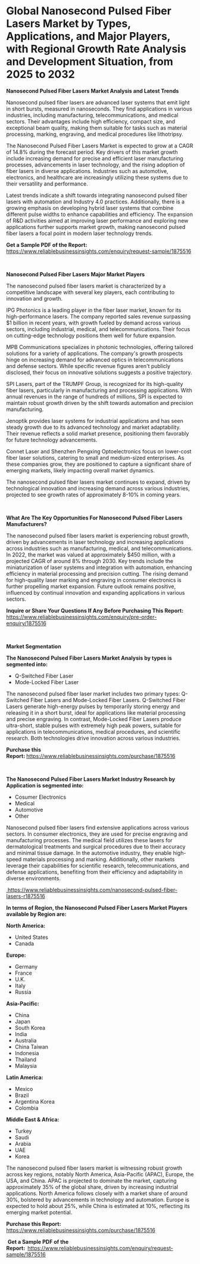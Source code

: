 <p><h1>Global Nanosecond Pulsed Fiber Lasers Market by Types, Applications, and Major Players, with Regional Growth Rate Analysis and Development Situation, from 2025 to 2032</h1></p><p><strong>Nanosecond Pulsed Fiber Lasers Market Analysis and Latest Trends</strong></p>
<p><p>Nanosecond pulsed fiber lasers are advanced laser systems that emit light in short bursts, measured in nanoseconds. They find applications in various industries, including manufacturing, telecommunications, and medical sectors. Their advantages include high efficiency, compact size, and exceptional beam quality, making them suitable for tasks such as material processing, marking, engraving, and medical procedures like lithotripsy.</p><p>The Nanosecond Pulsed Fiber Lasers Market is expected to grow at a CAGR of 14.8% during the forecast period. Key drivers of this market growth include increasing demand for precise and efficient laser manufacturing processes, advancements in laser technology, and the rising adoption of fiber lasers in diverse applications. Industries such as automotive, electronics, and healthcare are increasingly utilizing these systems due to their versatility and performance.</p><p>Latest trends indicate a shift towards integrating nanosecond pulsed fiber lasers with automation and Industry 4.0 practices. Additionally, there is a growing emphasis on developing hybrid laser systems that combine different pulse widths to enhance capabilities and efficiency. The expansion of R&D activities aimed at improving laser performance and exploring new applications further supports market growth, making nanosecond pulsed fiber lasers a focal point in modern laser technology trends.</p></p>
<p><strong>Get a Sample PDF of the Report:&nbsp;</strong> <a href="https://www.reliablebusinessinsights.com/enquiry/request-sample/1875516?utm_campaign=3046&utm_medium=2&utm_source=Github&utm_content=ia&utm_term=12042025&utm_id=nanosecond-pulsed-fiber-lasers">https://www.reliablebusinessinsights.com/enquiry/request-sample/1875516</a></p>
<p>&nbsp;</p>
<p><strong>Nanosecond Pulsed Fiber Lasers Major Market Players</strong></p>
<p><p>The nanosecond pulsed fiber lasers market is characterized by a competitive landscape with several key players, each contributing to innovation and growth. </p><p>IPG Photonics is a leading player in the fiber laser market, known for its high-performance lasers. The company reported sales revenue surpassing $1 billion in recent years, with growth fueled by demand across various sectors, including industrial, medical, and telecommunications. Their focus on cutting-edge technology positions them well for future expansion.</p><p>MPB Communications specializes in photonic technologies, offering tailored solutions for a variety of applications. The company's growth prospects hinge on increasing demand for advanced optics in telecommunications and defense sectors. While specific revenue figures aren't publicly disclosed, their focus on innovative solutions suggests a positive trajectory.</p><p>SPI Lasers, part of the TRUMPF Group, is recognized for its high-quality fiber lasers, particularly in manufacturing and processing applications. With annual revenues in the range of hundreds of millions, SPI is expected to maintain robust growth driven by the shift towards automation and precision manufacturing.</p><p>Jenoptik provides laser systems for industrial applications and has seen steady growth due to its advanced technology and market adaptability. Their revenue reflects a solid market presence, positioning them favorably for future technology advancements.</p><p>Connet Laser and Shenzhen Pengxing Optoelectronics focus on lower-cost fiber laser solutions, catering to small and medium-sized enterprises. As these companies grow, they are positioned to capture a significant share of emerging markets, likely impacting overall market dynamics.</p><p>The nanosecond pulsed fiber lasers market continues to expand, driven by technological innovation and increasing demand across various industries, projected to see growth rates of approximately 8-10% in coming years.</p></p>
<p>&nbsp;</p>
<p><strong>What Are The Key Opportunities For Nanosecond Pulsed Fiber Lasers Manufacturers?</strong></p>
<p><p>The nanosecond pulsed fiber lasers market is experiencing robust growth, driven by advancements in laser technology and increasing applications across industries such as manufacturing, medical, and telecommunications. In 2022, the market was valued at approximately $450 million, with a projected CAGR of around 8% through 2030. Key trends include the miniaturization of laser systems and integration with automation, enhancing efficiency in material processing and precision cutting. The rising demand for high-quality laser marking and engraving in consumer electronics is further propelling market expansion. Future outlook remains positive, influenced by continual innovation and expanding applications in various sectors.</p></p>
<p><strong>Inquire or Share Your Questions If Any Before Purchasing This Report:</strong> <a href="https://www.reliablebusinessinsights.com/enquiry/pre-order-enquiry/1875516?utm_campaign=3046&utm_medium=2&utm_source=Github&utm_content=ia&utm_term=12042025&utm_id=nanosecond-pulsed-fiber-lasers">https://www.reliablebusinessinsights.com/enquiry/pre-order-enquiry/1875516</a></p>
<p>&nbsp;</p>
<p><strong>Market Segmentation</strong></p>
<p><strong>The Nanosecond Pulsed Fiber Lasers Market Analysis by types is segmented into:</strong></p>
<p><ul><li>Q-Switched Fiber Laser</li><li>Mode-Locked Fiber Laser</li></ul></p>
<p><p>The nanosecond pulsed fiber laser market includes two primary types: Q-Switched Fiber Lasers and Mode-Locked Fiber Lasers. Q-Switched Fiber Lasers generate high-energy pulses by temporarily storing energy and releasing it in a short burst, ideal for applications like material processing and precise engraving. In contrast, Mode-Locked Fiber Lasers produce ultra-short, stable pulses with extremely high peak powers, suitable for applications in telecommunications, medical procedures, and scientific research. Both technologies drive innovation across various industries.</p></p>
<p><strong>Purchase this Report:&nbsp;</strong><a href="https://www.reliablebusinessinsights.com/purchase/1875516?utm_campaign=3046&utm_medium=2&utm_source=Github&utm_content=ia&utm_term=12042025&utm_id=nanosecond-pulsed-fiber-lasers">https://www.reliablebusinessinsights.com/purchase/1875516</a></p>
<p>&nbsp;</p>
<p><strong>The Nanosecond Pulsed Fiber Lasers Market Industry Research by Application is segmented into:</strong></p>
<p><ul><li>Cosumer Electronics</li><li>Medical</li><li>Automotive</li><li>Other</li></ul></p>
<p><p>Nanosecond pulsed fiber lasers find extensive applications across various sectors. In consumer electronics, they are used for precise engraving and manufacturing processes. The medical field utilizes these lasers for dermatological treatments and surgical procedures due to their accuracy and minimal tissue damage. In the automotive industry, they enable high-speed materials processing and marking. Additionally, other markets leverage their capabilities for scientific research, telecommunications, and defense applications, benefiting from their efficiency and adaptability in diverse environments.</p></p>
<p><a href="https://www.reliablebusinessinsights.com/nanosecond-pulsed-fiber-lasers-r1875516?utm_campaign=3046&utm_medium=2&utm_source=Github&utm_content=ia&utm_term=12042025&utm_id=nanosecond-pulsed-fiber-lasers">&nbsp;https://www.reliablebusinessinsights.com/nanosecond-pulsed-fiber-lasers-r1875516</a></p>
<p><strong>In terms of Region, the Nanosecond Pulsed Fiber Lasers Market Players available by Region are:</strong></p>
<p>
    <p> <strong> North America: </strong>
        <ul>
            <li>United States</li>
            <li>Canada</li>
        </ul>
        </p> 
    <p> <strong> Europe: </strong>
        <ul>
            <li>Germany</li>
            <li>France</li>
            <li>U.K.</li>
            <li>Italy</li>
            <li>Russia</li>
        </ul>
        </p> 
    <p> <strong> Asia-Pacific: </strong>
        <ul>
            <li>China</li>
            <li>Japan</li>
            <li>South Korea</li>
            <li>India</li>
            <li>Australia</li>
            <li>China Taiwan</li>
            <li>Indonesia</li>
            <li>Thailand</li>
            <li>Malaysia</li>
        </ul>
        </p> 
    <p> <strong> Latin America: </strong>
        <ul>
            <li>Mexico</li>
            <li>Brazil</li>
            <li>Argentina Korea</li>
            <li>Colombia</li>
        </ul>
        </p> 
    <p> <strong> Middle East & Africa: </strong>
        <ul>
            <li>Turkey</li>
            <li>Saudi</li>
            <li>Arabia</li>
            <li>UAE</li>
            <li>Korea</li>
        </ul>
    </p>
    </p>
<p><p>The nanosecond pulsed fiber lasers market is witnessing robust growth across key regions, notably North America, Asia-Pacific (APAC), Europe, the USA, and China. APAC is projected to dominate the market, capturing approximately 35% of the global share, driven by increasing industrial applications. North America follows closely with a market share of around 30%, bolstered by advancements in technology and automation. Europe is expected to hold about 25%, while China is estimated at 10%, reflecting its emerging market potential.</p></p>
<p><strong>Purchase this Report: </strong><a href="https://www.reliablebusinessinsights.com/purchase/1875516?utm_campaign=3046&utm_medium=2&utm_source=Github&utm_content=ia&utm_term=12042025&utm_id=nanosecond-pulsed-fiber-lasers">https://www.reliablebusinessinsights.com/purchase/1875516</a></p>
<p>&nbsp;<strong>Get a Sample PDF of the Report:&nbsp;&nbsp;</strong><a href="https://www.reliablebusinessinsights.com/enquiry/request-sample/1875516?utm_campaign=3046&utm_medium=2&utm_source=Github&utm_content=ia&utm_term=12042025&utm_id=nanosecond-pulsed-fiber-lasers">https://www.reliablebusinessinsights.com/enquiry/request-sample/1875516</a></p>
<p><strong></strong></p>
<p><p></p><p></p><p></p></p>